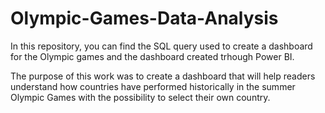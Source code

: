 # Olympic-Games-Data-Analysis

In this repository, you can find the SQL query used to create a dashboard for the Olympic games and the dashboard created trhough Power BI.

The purpose of this work was to create a dashboard that will help readers understand how countries have performed historically in the summer Olympic Games with the possibility to select their own country.

